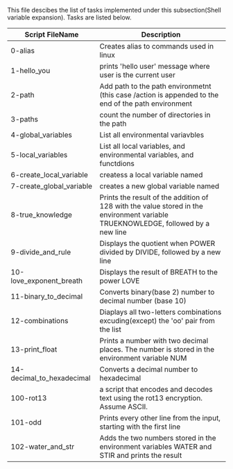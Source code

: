 This file descibes the list of tasks implemented under this subsection(Shell variable expansion). Tasks are listed below.


|     Script FileName   |        Description                  |
|-----------------------|-------------------------------------|
|0-alias          | Creates alias to commands used in linux   |
|1-hello_you      | prints 'hello user' message where user is the current user|
|2-path           | Add path  to the path  environmetnt (this case /action is appended to the end of the path environment|
|3-paths | count the number of directories in the path|
|4-global_variables  | List all environmental variavbles|
|5-local_variables   | List all local variables, and environmental variables,  and functdions |
|6-create_local_variable | createss a local variable named    |
|7-create_global_variable | creates a new global variable named |
|8-true_knowledge | Prints the result of the addition of 128 with the value stored in the environment variable TRUEKNOWLEDGE, followed by a new line|
|9-divide_and_rule | Displays the quotient when POWER divided by DIVIDE, followed by a new line  |
|10-love_exponent_breath | 	Displays the result of BREATH to the power LOVE|
|11-binary_to_decimal |  Converts binary(base 2) number to decimal number (base 10)|
|12-combinations | Diaplays all two-letters combinations excuding(except) the 'oo' pair from the list|
|13-print_float |Prints a number with two decimal places. The number is stored in the environment variable NUM|
|14-decimal_to_hexadecimal  |Converts a decimal number to hexadecimal |
|100-rot13 |a script that encodes and decodes text using the rot13 encryption. Assume ASCII.|
|101-odd | Prints every other line from the input, starting with the first line|
|102-water_and_str  |Adds the two numbers stored in the environment variables WATER and STIR and prints the result|





